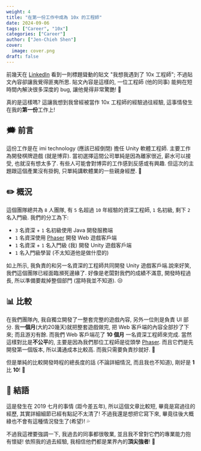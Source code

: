 ```yaml
---
weight: 4
title: "在第一份工作中成為 10x 的工程師"
date: 2024-09-06
tags: ["Career", "10x"]
categories: ["Career"]
author: ["Jen-Chieh Shen"]
cover:
  image: cover.png
draft: false
---
```


前幾天在 [LinkedIn][] 看到一則標題聳動的貼文 "我想我遇到了 10x 工程師"; 不過貼文內容卻讓我覺得匪夷所思.
貼文內容是這樣的, 一位工程師 (他的同事) 能夠在短時間內解決很多深度的 bug, 讓他覺得非常驚艷! 🤔

真的是這樣嗎? 這讓我想到我曾經被當作 10x 工程師的經驗過往經驗, 這事情發生在我的**第一份**工作上!

## 🗯️ 前言

這份工作是在 imi technology (應該已經倒閉) 擔任 Unity 軟體工程師.
主要工作為開發棋牌遊戲 (就是博弈). 當初選擇這間公司單純是因為離家很近, 薪水可以接受, 也就沒有想太多了.
有些人可能會對博弈的工作感到反感或有興趣. 但這次的主題跟這個產業沒有掛鉤, 只單純講軟體業的一些親身經歷.
🤔

<!-- more -->

## ✏️ 概況

這個團隊總共為 `8` 人團隊, 有 `5` 名超過 `10` 年經驗的資深工程師, `1` 名初級, 剩下 `2` 名入門級.
我們的分工為下:

- `3` 名資深 + `1` 名初級使用 Java 開發服務端
- `1` 名資深使用 [Phaser][] 開發 Web 遊戲客戶端
- `1` 名資深 + `1` 名入門級 (我) 開發 Unity 遊戲客戶端
- `1` 名入門級學習 (不太知道他是做什麼的)

如上所示, 我負責的和另一名資深的工程師共同開發 Unity 遊戲客戶端.說來好笑, 我們這個團隊已經面臨瀕死邊緣了.
好像是老闆對我們的成績不滿意, 開發時程過長, 所以準備要裁掉整個部門 (當時我並不知道). 😒

## 📊 比較

在我們團隊內, 我自獨立開發了一整套完整的遊戲內容, 另外一位則是負責 UI 部分.
我**一個月**(大約20幾天)就把整套遊戲做完, 把 Web 客戶端的內容全部抄了下來; 而且游刃有餘.
而我們 Web 客戶端花了 **10 個月** 一名資深工程師來完成.
當然這樣對比是**不公平**的, 主要是因為我們那位工程師是從頭學 [Phaser][].
而且它們是先開發第一個版本, 所以溝通成本比較高. 而我只需要負責抄就好. 🤔

但是單純的比較開發時程的總長度的話 (不論詳細情況, 而且我也不知道), 剛好是 **1** 比 **10**! 😬

## 💬 結語

這是發生在 2019 七月的事情 (距今差五年), 所以這個文章比較短, 畢竟是寫過往的經歷, 其實詳細細節已經有點記不太清了!
不過我還是想把它寫下來, 畢竟往後大概綠也不會有這種情況發生了(希望)! 💦

不過我這裡要強調一下, 我過去的同事都很敬業, 並且我不曾對它們的專業能力抱有懷疑!
依照我的過去經驗, 我相信他們都是業界內的**頂尖強者**! 💯


<!-- Links -->

[LinkedIn]: https://linkedin.com/
[Phaser]: https://phaser.io/
